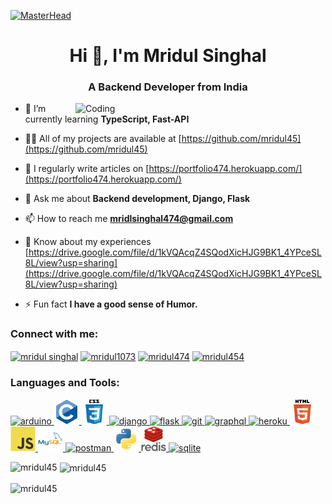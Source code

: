 [![MasterHead](https://www.pramukhdigital.com/wp-content/uploads/2018/07/New-PNC-Animated-Banners.gif)](https://rishavchanda.io)
<h1 align="center">Hi 👋, I'm Mridul Singhal</h1>
<h3 align="center">A Backend Developer from India</h3>
<img align="right" alt="Coding" width="400" src="https://media.tenor.com/CeDk6XdCgOUAAAAj/develop-web.gif">

- 🌱 I’m currently learning **TypeScript, Fast-API**

- 👨‍💻 All of my projects are available at [https://github.com/mridul45](https://github.com/mridul45)

- 📝 I regularly write articles on [https://portfolio474.herokuapp.com/](https://portfolio474.herokuapp.com/)

- 💬 Ask me about **Backend development, Django, Flask**

- 📫 How to reach me **mridlsinghal474@gmail.com**

- 📄 Know about my experiences [https://drive.google.com/file/d/1kVQAcqZ4SQodXicHJG9BK1_4YPceSL8L/view?usp=sharing](https://drive.google.com/file/d/1kVQAcqZ4SQodXicHJG9BK1_4YPceSL8L/view?usp=sharing)

- ⚡ Fun fact **I have a good sense of Humor.**

<h3 align="left">Connect with me:</h3>
<p align="left">
<a href="https://linkedin.com/in/mridul singhal" target="blank"><img align="center" src="https://raw.githubusercontent.com/rahuldkjain/github-profile-readme-generator/master/src/images/icons/Social/linked-in-alt.svg" alt="mridul singhal" height="30" width="40" /></a>
<a href="https://instagram.com/mridul1073" target="blank"><img align="center" src="https://raw.githubusercontent.com/rahuldkjain/github-profile-readme-generator/master/src/images/icons/Social/instagram.svg" alt="mridul1073" height="30" width="40" /></a>
<a href="https://www.codechef.com/users/mridul474" target="blank"><img align="center" src="https://cdn.jsdelivr.net/npm/simple-icons@3.1.0/icons/codechef.svg" alt="mridul474" height="30" width="40" /></a>
<a href="https://www.leetcode.com/mridul454" target="blank"><img align="center" src="https://raw.githubusercontent.com/rahuldkjain/github-profile-readme-generator/master/src/images/icons/Social/leet-code.svg" alt="mridul454" height="30" width="40" /></a>
</p>

<h3 align="left">Languages and Tools:</h3>
<p align="left"> <a href="https://www.arduino.cc/" target="_blank" rel="noreferrer"> <img src="https://cdn.worldvectorlogo.com/logos/arduino-1.svg" alt="arduino" width="40" height="40"/> </a> <a href="https://www.cprogramming.com/" target="_blank" rel="noreferrer"> <img src="https://raw.githubusercontent.com/devicons/devicon/master/icons/c/c-original.svg" alt="c" width="40" height="40"/> </a> <a href="https://www.w3schools.com/css/" target="_blank" rel="noreferrer"> <img src="https://raw.githubusercontent.com/devicons/devicon/master/icons/css3/css3-original-wordmark.svg" alt="css3" width="40" height="40"/> </a> <a href="https://www.djangoproject.com/" target="_blank" rel="noreferrer"> <img src="https://cdn.worldvectorlogo.com/logos/django.svg" alt="django" width="40" height="40"/> </a> <a href="https://flask.palletsprojects.com/" target="_blank" rel="noreferrer"> <img src="https://www.vectorlogo.zone/logos/pocoo_flask/pocoo_flask-icon.svg" alt="flask" width="40" height="40"/> </a> <a href="https://git-scm.com/" target="_blank" rel="noreferrer"> <img src="https://www.vectorlogo.zone/logos/git-scm/git-scm-icon.svg" alt="git" width="40" height="40"/> </a> <a href="https://graphql.org" target="_blank" rel="noreferrer"> <img src="https://www.vectorlogo.zone/logos/graphql/graphql-icon.svg" alt="graphql" width="40" height="40"/> </a> <a href="https://heroku.com" target="_blank" rel="noreferrer"> <img src="https://www.vectorlogo.zone/logos/heroku/heroku-icon.svg" alt="heroku" width="40" height="40"/> </a> <a href="https://www.w3.org/html/" target="_blank" rel="noreferrer"> <img src="https://raw.githubusercontent.com/devicons/devicon/master/icons/html5/html5-original-wordmark.svg" alt="html5" width="40" height="40"/> </a> <a href="https://developer.mozilla.org/en-US/docs/Web/JavaScript" target="_blank" rel="noreferrer"> <img src="https://raw.githubusercontent.com/devicons/devicon/master/icons/javascript/javascript-original.svg" alt="javascript" width="40" height="40"/> </a> <a href="https://www.mysql.com/" target="_blank" rel="noreferrer"> <img src="https://raw.githubusercontent.com/devicons/devicon/master/icons/mysql/mysql-original-wordmark.svg" alt="mysql" width="40" height="40"/> </a> <a href="https://postman.com" target="_blank" rel="noreferrer"> <img src="https://www.vectorlogo.zone/logos/getpostman/getpostman-icon.svg" alt="postman" width="40" height="40"/> </a> <a href="https://www.python.org" target="_blank" rel="noreferrer"> <img src="https://raw.githubusercontent.com/devicons/devicon/master/icons/python/python-original.svg" alt="python" width="40" height="40"/> </a> <a href="https://redis.io" target="_blank" rel="noreferrer"> <img src="https://raw.githubusercontent.com/devicons/devicon/master/icons/redis/redis-original-wordmark.svg" alt="redis" width="40" height="40"/> </a> <a href="https://www.sqlite.org/" target="_blank" rel="noreferrer"> <img src="https://www.vectorlogo.zone/logos/sqlite/sqlite-icon.svg" alt="sqlite" width="40" height="40"/> </a> </p>

<p><img align="left" src="https://github-readme-stats.vercel.app/api/top-langs?username=mridul45&show_icons=true&locale=en&layout=compact" alt="mridul45" /></p>

<p>&nbsp;<img align="center" src="https://github-readme-stats.vercel.app/api?username=mridul45&show_icons=true&locale=en" alt="mridul45" /></p>

<p><img align="center" src="https://github-readme-streak-stats.herokuapp.com/?user=mridul45&" alt="mridul45" /></p>
